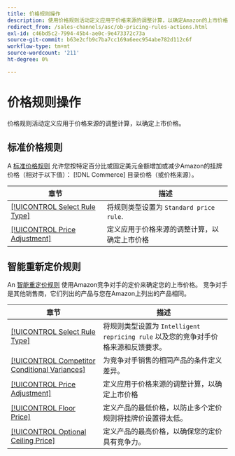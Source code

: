 ```yaml
---
title: 价格规则操作
description: 使用价格规则活动定义应用于价格来源的调整计算，以确定Amazon的上市价格。
redirect_from: /sales-channels/asc/ob-pricing-rules-actions.html
exl-id: c46bd5c2-7994-45b4-ae0c-9e473372c73a
source-git-commit: b63e2cfb9c7ba7cc169a6eec954abe782d112c6f
workflow-type: tm+mt
source-wordcount: '211'
ht-degree: 0%

---
```


# 价格规则操作

价格规则活动定义应用于价格来源的调整计算，以确定上市价格。

## 标准价格规则

A [标准价格规则](./standard-price-rules.md) 允许您按特定百分比或固定美元金额增加或减少Amazon的挂牌价格（相对于以下值）： [!DNL Commerce] 目录价格（或价格来源）。

| 章节 | 描述 |
|--- |--- |
| [[!UICONTROL Select Rule Type]](./standard-price-rules.md) | 将规则类型设置为 `Standard price rule`. |
| [[!UICONTROL Price Adjustment]](./standard-price-rules.md) | 定义应用于价格来源的调整计算，以确定上市价格 |

## 智能重新定价规则

An [智能重定价规则](./intelligent-repricing-rules.md) 使用Amazon竞争对手的定价来确定您的上市价格。 竞争对手是其他销售商，它们列出的产品与您在Amazon上列出的产品相同。

| 章节 | 描述 |
|--- |--- |
| [[!UICONTROL Select Rule Type]](./intelligent-repricing-rules.md) | 将规则类型设置为 `Intelligent repricing rule` 以及您的竞争对手价格来源和反馈要求。 |
| [[!UICONTROL Competitor Conditional Variances]](./competitor-conditional-variances.md) | 为竞争对手销售的相同产品的条件定义差异。 |
| [[!UICONTROL Price Adjustment]](./price-adjustment.md) | 定义应用于价格来源的调整计算，以确定上市价格 |
| [[!UICONTROL Floor Price]](./floor-price.md) | 定义产品的最低价格，以防止多个定价规则将挂牌价设置得太低。 |
| [[!UICONTROL Optional Ceiling Price]](./optional-ceiling-price.md) | 定义产品的最高价格，以确保您的定价具有竞争力。 |
